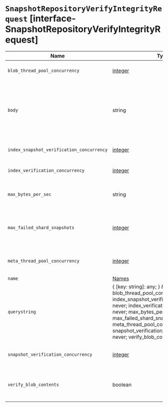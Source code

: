 # `SnapshotRepositoryVerifyIntegrityRequest` [interface-SnapshotRepositoryVerifyIntegrityRequest]

| Name | Type | Description |
| - | - | - |
| `blob_thread_pool_concurrency` | [integer](./integer.md) | If `verify_blob_contents` is `true`, this parameter specifies how many blobs to verify at once. |
| `body` | string | ({ [key: string]: any; } & { name?: never; blob_thread_pool_concurrency?: never; index_snapshot_verification_concurrency?: never; index_verification_concurrency?: never; max_bytes_per_sec?: never; max_failed_shard_snapshots?: never; meta_thread_pool_concurrency?: never; snapshot_verification_concurrency?: never; verify_blob_contents?: never; }) | All values in `body` will be added to the request body. |
| `index_snapshot_verification_concurrency` | [integer](./integer.md) | The maximum number of index snapshots to verify concurrently within each index verification. |
| `index_verification_concurrency` | [integer](./integer.md) | The number of indices to verify concurrently. The default behavior is to use the entire `snapshot_meta` thread pool. |
| `max_bytes_per_sec` | string | If `verify_blob_contents` is `true`, this parameter specifies the maximum amount of data that Elasticsearch will read from the repository every second. |
| `max_failed_shard_snapshots` | [integer](./integer.md) | The number of shard snapshot failures to track during integrity verification, in order to avoid excessive resource usage. If your repository contains more than this number of shard snapshot failures, the verification will fail. |
| `meta_thread_pool_concurrency` | [integer](./integer.md) | The maximum number of snapshot metadata operations to run concurrently. The default behavior is to use at most half of the `snapshot_meta` thread pool at once. |
| `name` | [Names](./Names.md) | The name of the snapshot repository. |
| `querystring` | { [key: string]: any; } & { name?: never; blob_thread_pool_concurrency?: never; index_snapshot_verification_concurrency?: never; index_verification_concurrency?: never; max_bytes_per_sec?: never; max_failed_shard_snapshots?: never; meta_thread_pool_concurrency?: never; snapshot_verification_concurrency?: never; verify_blob_contents?: never; } | All values in `querystring` will be added to the request querystring. |
| `snapshot_verification_concurrency` | [integer](./integer.md) | The number of snapshots to verify concurrently. The default behavior is to use at most half of the `snapshot_meta` thread pool at once. |
| `verify_blob_contents` | boolean | Indicates whether to verify the checksum of every data blob in the repository. If this feature is enabled, Elasticsearch will read the entire repository contents, which may be extremely slow and expensive. |
